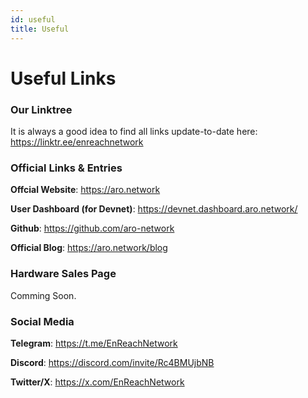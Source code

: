 ```yaml
---
id: useful
title: Useful
---
```


# Useful Links
### Our Linktree 
It is always a good idea to find all links update-to-date here: https://linktr.ee/enreachnetwork

### Official Links & Entries
**Offcial Website**: https://aro.network

**User Dashboard (for Devnet)**: https://devnet.dashboard.aro.network/

**Github**: https://github.com/aro-network

**Official Blog**: https://aro.network/blog

### Hardware Sales Page
Comming Soon.

### Social Media
**Telegram**: https://t.me/EnReachNetwork

**Discord**: https://discord.com/invite/Rc4BMUjbNB

**Twitter/X**: https://x.com/EnReachNetwork





